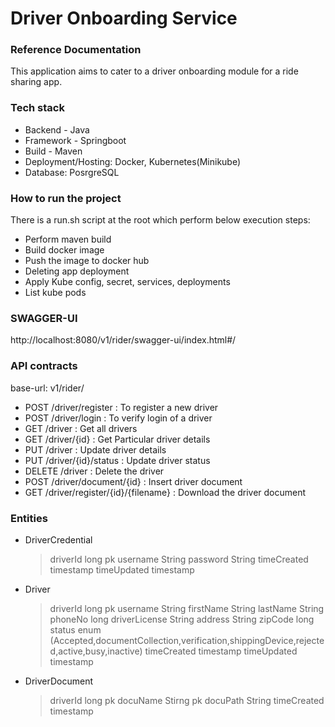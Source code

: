 # Driver Onboarding Service

### Reference Documentation
This application aims to cater to a driver onboarding module for a ride sharing app.

### Tech stack
* Backend - Java
* Framework - Springboot
* Build - Maven
* Deployment/Hosting: Docker, Kubernetes(Minikube)
* Database: PosrgreSQL

### How to run the project
There is a run.sh script at the root which perform below execution steps:
* Perform maven build
* Build docker image
* Push the image to docker hub
* Deleting app deployment
* Apply Kube config, secret, services, deployments
* List kube pods

### SWAGGER-UI
http://localhost:8080/v1/rider/swagger-ui/index.html#/

### API contracts 
base-url: v1/rider/
* POST /driver/register : To register a new driver
* POST /driver/login : To verify login of a driver
* GET /driver : Get all drivers 
* GET /driver/{id} : Get Particular driver details
* PUT /driver : Update driver details
* PUT /driver/{id}/status : Update driver status
* DELETE /driver : Delete the driver
* POST /driver/document/{id} : Insert driver document
* GET /driver/register/{id}/{filename} : Download the driver document

### Entities
* DriverCredential
  > driverId long pk
  > username String
  > password String
  > timeCreated timestamp 
  > timeUpdated timestamp

* Driver
  > driverId long pk
  > username String
  > firstName String
  > lastName String
  > phoneNo long
  > driverLicense String
  > address String
  > zipCode long
  > status enum (Accepted,documentCollection,verification,shippingDevice,rejected,active,busy,inactive)
  > timeCreated timestamp
  > timeUpdated timestamp

* DriverDocument
  > driverId long pk
  > docuName Stirng pk
  > docuPath String
  > timeCreated timestamp



